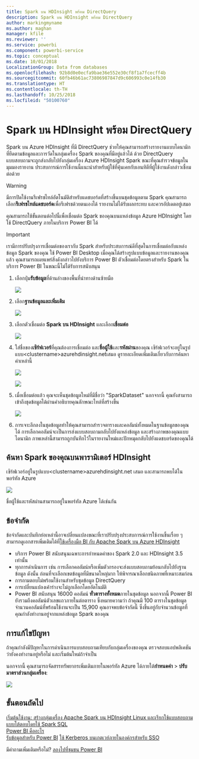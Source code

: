 ```yaml
---
title: Spark บน HDInsight พร้อม DirectQuery
description: Spark บน HDInsight พร้อม DirectQuery
author: markingmyname
ms.author: maghan
manager: kfile
ms.reviewer: ''
ms.service: powerbi
ms.component: powerbi-service
ms.topic: conceptual
ms.date: 10/01/2018
LocalizationGroup: Data from databases
ms.openlocfilehash: 92b8d0e0ecfa9bae36e552e30cf8f1a7fcecff4b
ms.sourcegitcommit: 60fb46b61ac73806987847d9c606993c0e14fb30
ms.translationtype: HT
ms.contentlocale: th-TH
ms.lasthandoff: 10/25/2018
ms.locfileid: "50100760"
---
```

# <a name="spark-on-hdinsight-with-directquery"></a>Spark บน HDInsight พร้อม DirectQuery

Spark บน Azure HDInsight ที่มี DirectQuery ช่วยให้คุณสามารถสร้างรายงานแบบไดนามิกที่ยึดตามข้อมูลและการวัดในกลุ่มเครื่อง Spark ของคุณที่มีอยู่แล้วได้ ด้วย DirectQuery แบบสอบถามจะถูกส่งกลับไปยังกลุ่มเครื่อง Azure HDInsight Spark ขณะที่คุณสำรวจข้อมูลในมุมมองรายงาน ประสบการณ์การใช้งานนี้แนะนำสำหรับผู้ใช้ที่คุ้นเคยกับเอนทิตีที่ผู้ใช้งานดังกล่าวเชื่อมต่อด้วย

> [!WARNING]
> มีการปิดใช้งานรีเฟรชไทล์อัตโนมัติสำหรับแดชบอร์ดที่สร้างขึ้นบนชุดข้อมูลตาม Spark คุณสามารถเลือก**รีเฟรชไทล์แดชบอร์ด**เพื่อรีเฟรชด้วยตนเองได้ รายงานไม่ได้รับผลกระทบ และควรอัปเดตอยู่เสมอ 

คุณสามารถใช้ขั้นตอนต่อไปนี้เพื่อเชื่อมต่อ Spark ของคุณบนแหล่งข้อมูล Azure HDInsight โดยใช้ DirectQuery ภายในบริการ Power BI ได้

> [!Important]
> เรามีการปรับปรุงการเชื่อมต่อของเรากับ Spark  สำหรับประสบการณ์ดีที่สุดในการเชื่อมต่อกับแหล่งข้อมูล Spark ของคุณ ใช้ Power BI Desktop  เมื่อคุณได้สร้างรูปแบบข้อมูลและรายงานของคุณแล้ว คุณสามารถเผยแพร่สิ่งดังกล่าวไปยังบริการ Power BI  ตัวเชื่อมต่อโดยตรงสำหรับ Spark ในบริการ Power BI ในขณะนี้ไม่ได้รับการสนับสนุน

1. เลือกปุ่ม**รับข้อมูล**ที่ด้านล่างของพื้นที่นำทางด้านซ้ายมือ

     ![](media/spark-on-hdinsight-with-direct-connect/spark-getdata.png)
2. เลือก**ฐานข้อมูลและเพิ่มเติม**

     ![](media/spark-on-hdinsight-with-direct-connect/spark-getdata-databases.png)
3. เลือกตัวเชื่อมต่อ **Spark บน HDInsight** และเลือก**เชื่อมต่อ**

     ![](media/spark-on-hdinsight-with-direct-connect/spark-getdata-databases-connect.png)
4. ใส่ชื่อของ**เซิร์ฟเวอร์**ที่คุณต้องการเชื่อมต่อ และ**ชื่อผู้ใช้**และ**รหัสผ่าน**ของคุณ เซิร์ฟเวอร์จะอยู่ในรูปแบบ\<clustername\>azurehdinsight.net่เสมอ ดูรายละเอียดเพิ่มเติมเกี่ยวกับการค้นหาค่าเหล่านี้

     ![](media/spark-on-hdinsight-with-direct-connect/spark-server-name.png)

     ![](media/spark-on-hdinsight-with-direct-connect/spark-username.png)
5. เมื่อเชื่อมต่อแล้ว คุณจะเห็นชุดข้อมูลใหม่ที่มีชื่อว่า "SparkDataset" นอกจากนี้ คุณยังสามารถเข้าถึงชุดข้อมูลได้ผ่านคำอธิบายคุณลักษณะไทล์ที่สร้างขึ้น

     ![](media/spark-on-hdinsight-with-direct-connect/spark-dataset.png)
6. การเจาะลึกลงในชุดข้อมูลทำให้คุณสามารถสำรวจตารางและคอลัมน์ทั้งหมดในฐานข้อมูลของคุณได้ การเลือกคอลัมน์จะเป็นการส่งแบบสอบถามกลับไปยังแหล่งข้อมูล และสร้างภาพของคุณแบบไดนามิก ภาพเหล่านี้สามารถถูกบันทึกไว้ในรายงานใหม่และปักหมุดกลับไปยังแดชบอร์ดของคุณได้

## <a name="finding-your-spark-on-hdinsight-parameters"></a>ค้นหา Spark ของคุณบนพารามิเตอร์ HDInsight

เซิร์ฟเวอร์อยู่ในรูปแบบ\<clustername\>azurehdinsight.net เสมอ และสามารถพบได้ในพอร์ทัล Azure

![](media/spark-on-hdinsight-with-direct-connect/spark-server-name-parameter.png)

ชื่อผู้ใช้และรหัสผ่านสามารถอยู่ในพอร์ทัล Azure ได้เช่นกัน

## <a name="limitations"></a>ข้อจำกัด

ข้อจำกัดและบันทึกย่อเหล่านี้อาจเปลี่ยนแปลงขณะที่เราปรับปรุงประสบการณ์การใช้งานขึ้นเรื่อย ๆ สามารถดูเอกสารเพิ่มเติมได้ที่[ใช้เครื่องมือ BI กับ Apache Spark บน Azure HDInsight](/azure/hdinsight/spark/apache-spark-use-bi-tools/)

* บริการ Power BI สนับสนุนเฉพาะการกำหนดค่าของ Spark 2.0 และ HDInsight 3.5 เท่านั้น
* ทุกการดำเนินการ เช่น การเลือกคอลัมน์หรือเพิ่มตัวกรองจะส่งแบบสอบถามย้อนกลับไปยังฐานข้อมูล ดังนั้น ก่อนที่จะเลือกเขตข้อมูลที่มีขนาดใหญ่มาก ให้พิจารณาเลือกชนิดภาพที่เหมาะสมก่อน
* การถามตอบไม่พร้อมใช้งานสำหรับชุดข้อมูล DirectQuery
* การเปลี่ยนแปลงเค้าร่างจะไม่ถูกเลือกโดยอัตโนมัติ
* Power BI สนับสนุน 16000 คอลัมน์ **ทั่วตารางทั้งหมด**ภายในชุดข้อมูล นอกจากนี้ Power BI ยังรวมถึงคอลัมน์ตัวเลขแถวภายในต่อตาราง ซึ่งหมายความว่า ถ้าคุณมี 100 ตารางในชุดข้อมูล จำนวนคอลัมน์ที่พร้อมใช้งานจะเป็น 15,900 คุณอาจพบข้อจำกัดนี้ ซึ่งขึ้นอยู่กับจำนวนข้อมูลที่คุณกำลังทำงานอยู่จากแหล่งข้อมูล Spark ของคุณ

## <a name="troubleshooting"></a>การแก้ไขปัญหา

ถ้าคุณกำลังมีปัญหาในการดำเนินการแบบสอบถามเทียบกับกลุ่มเครื่องของคุณ ตรวจสอบแอปพลิเคชันว่ายังคงทำงานอยู่หรือไม่ และเริ่มต้นใหม่ถ้าจำเป็น

นอกจากนี้ คุณสามารถจัดสรรทรัพยากรเพิ่มเติมภายในพอร์ทัล Azure ได้ภายใต้**กำหนดค่า** > **ปรับมาตราส่วนกลุ่มเครื่อง**:

![](media/spark-on-hdinsight-with-direct-connect/spark-scale.png)

## <a name="next-steps"></a>ขั้นตอนถัดไป

[เริ่มต้นใช้งาน: สร้างกลุ่มเครื่อง Apache Spark บน HDInsight Linux และเรียกใช้แบบสอบถามแบบโต้ตอบโดยใช้ Spark SQL](/azure/hdinsight/spark/apache-spark-jupyter-spark-sql/)  
[Power BI คืออะไร](power-bi-overview.md)  
[รับข้อมูลสำหรับ Power BI](service-get-data.md)
[ใช้ Kerberos บนเกตเวย์ภายในองค์กรสำหรับ SSO](service-gateway-sso-kerberos.md)

มีคำถามเพิ่มเติมหรือไม่? [ลองไปที่ชุมชน Power BI](http://community.powerbi.com/)